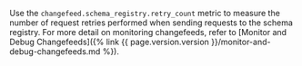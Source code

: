 Use the `changefeed.schema_registry.retry_count` metric to measure the number of request retries performed when sending requests to the schema registry. For more detail on monitoring changefeeds, refer to [Monitor and Debug Changefeeds]({% link {{ page.version.version }}/monitor-and-debug-changefeeds.md %}).